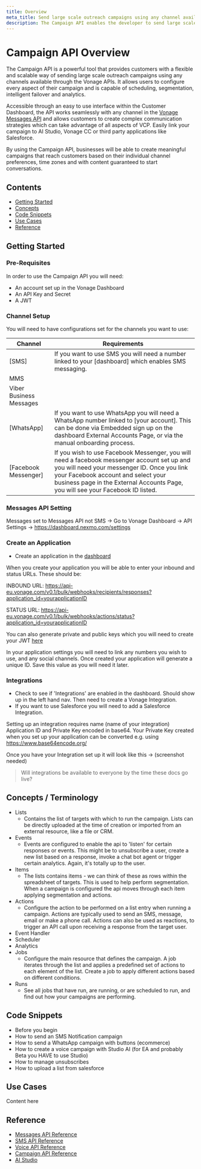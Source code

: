 ```yaml
---
title: Overview
meta_title: Send large scale outreach campaigns using any channel available through the Vonage APIs
description: The Campaign API enables the developer to send large scale outreach campaigns using any channel available through the Vonage APIs.
---
```


# Campaign API Overview

The Campaign API is a powerful tool that provides customers with a flexible and scalable way of sending large scale outreach campaigns using any channels available through the Vonage APIs. It allows users to configure every aspect of their campaign and is capable of scheduling, segmentation, intelligent failover and analytics.

Accessible through an easy to use interface within the Customer Dashboard, the API works seamlessly with any channel in the [Vonage Messages API](https://developer.vonage.com/messages/overview) and allows customers to create complex communication strategies which can take advantage of all aspects of VCP. Easily link your campaign to AI Studio, Vonage CC or third party applications like Salesforce.

By using the Campaign API, businesses will be able to create meaningful campaigns that reach customers based on their individual channel preferences, time zones and with content guaranteed to start conversations.

## Contents

* [Getting Started](#getting-started)
* [Concepts](#concepts)
* [Code Snippets](#code-snippets)
* [Use Cases](#use-cases)
* [Reference](#reference)

## Getting Started

### Pre-Requisites

In order to use the Campaign API you will need:
* An account set up in the Vonage Dashboard
* An API Key and Secret
* A JWT

### Channel Setup

You will need to have configurations set for the channels you want to use:

Channel | Requirements
-- | --
[SMS] | If you want to use SMS you will need a number linked to your [dashboard] which enables SMS messaging.
MMS |
Viber Business Messages |
[WhatsApp] | If you want to use WhatsApp you will need a WhatsApp number linked to [your account]. This can be done via Embedded sign up on the dashboard External Accounts Page, or via the manual onboarding process.
[Facebook Messenger] | If you wish to use Facebook Messenger, you will need a facebook messenger account set up and you will need your messenger ID. Once you link your Facebook account and select your business page in the External Accounts Page, you will see your Facebook ID listed.

### Messages API Setting

Messages set to Messages API not SMS → Go to Vonage Dashboard → API Settings → https://dashboard.nexmo.com/settings

### Create an Application

* Create an application in the [dashboard](https://dashboard.nexmo.com/applications)

When you create your application you will be able to enter your inbound and status URLs. These should be: 

INBOUND URL: https://api-eu.vonage.com/v0.1/bulk/webhooks/recipients/responses?application_id=yourapplicationID

STATUS URL: https://api-eu.vonage.com/v0.1/bulk/webhooks/actions/status?application_id=yourapplicationID

You can also generate private and public keys which you will need to create your JWT [here](https://developer.vonage.com/jwt)

In your application settings you will need to link any numbers you wish to use, and any social channels. Once created your application will generate a unique ID. Save this value as you will need it later.

### Integrations

* Check to see if 'Integrations' are enabled in the dashboard. Should show up in the left hand nav. Then need to create a Vonage Integration.
* If you want to use Salesforce you will need to add a Salesforce Integration.

Setting up an integration requires name (name of your integration) Application ID  and Private Key encoded in base64.   Your Private Key created when you set up your application can be converted e.g. using https://www.base64encode.org/

Once you have your Integration set up it will look like this → (screenshot needed)

> Will integrations be available to everyone by the time these docs go live?

## Concepts / Terminology

* Lists
  * Contains the list of targets with which to run the campaign. Lists can be directly uploaded at the time of creation or imported from an external resource, like a file or CRM.
* Events
  * Events are configured to enable the api to 'listen' for certain responses or events. This might be to unsubscribe a user, create a new list based on a response, invoke a chat bot agent or trigger certain analytics. Again, it's totally up to the user.
* Items
  * The lists contains items  - we can think of these as rows within the spreadsheet of targets. This is used to help perform segmentation. When a campaign is configured the api moves through each item applying segmentation and actions. 
* Actions
  * Configure the action to be performed on a list entry when running a campaign. Actions are typically used to send an SMS, message, email or make a phone call. Actions can also be used as reactions, to trigger an API call upon receiving a response from the target user.
* Event Handler
* Scheduler
* Analytics
* Jobs
  * Configure the main resource that defines the campaign. A job iterates through the list and applies a predefined set of actions to each element of the list. Create a job to apply different actions based on different conditions.
* Runs
  * See all jobs that have run, are running, or are scheduled to run, and find out how your campaigns are performing.

## Code Snippets

* Before you begin
* How to send an SMS Notification campaign
* How to send a WhatsApp campaign with buttons (ecommerce)
* How to create a voice campaign with Studio AI (for EA and probably Beta you HAVE to use Studio)
* How to manage unsubscribes
* How to upload a list from salesforce

## Use Cases

Content here

## Reference

* [Messages API Reference](/api/messages-olympus)
* [SMS API Reference](/api/sms)
* [Voice API Reference](/api/voice)
* [Campaign API Reference](/api/meetings)
* [AI Studio](https://studio.docs.ai.vonage.com/)
